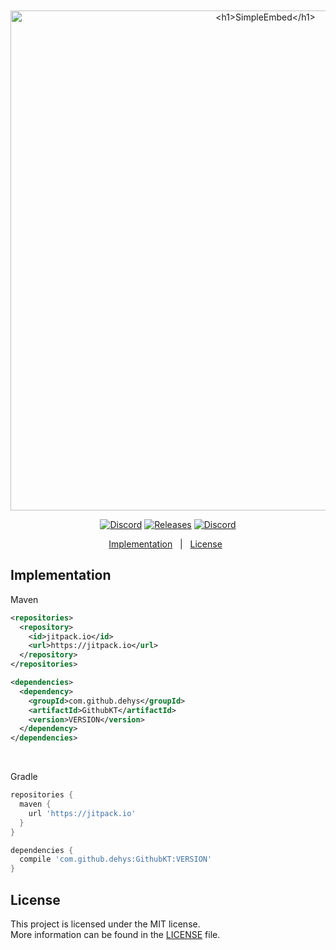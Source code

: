 <br>
<br>
<div align="center" id="top"> 
  <img src="https://i.imgur.com/R0FkbeW.png" width="800px" alt="<h1>SimpleEmbed</h1>" />
</div>
<p align="center">
  <a href="https://discord.gg/DdnayChh4g"><img alt="Discord" src="https://img.shields.io/discord/435431724831211522?color=%237289DA&label=%20%E2%80%8E%20%E2%80%8E%20%E2%80%8EDiscord%20%E2%80%8E&logo=Discord&logoColor=%237289DA&style=flat-square"></a>
  <a href="https://github.com/dehys/GithubKT/releases"><img alt="Releases" src="https://img.shields.io/github/v/release/dehys/GithubKT?color=%2354f95f&label=Latest%20Release&logo=GitHub&logoColor=%2354f95f&style=flat-square"></a>
  <a href="https://en.wikipedia.org/wiki/MIT_License"><img alt="Discord" src="https://img.shields.io/github/license/dehys/GithubKT?color=%23f9a154&label=License&style=flat-square"></a>
</p>
<p align="center">
  <a href="https://github.com/dehys/GithubKT/#implementation">Implementation</a> &#xa0; | &#xa0;
  <a href="https://github.com/dehys/GithubKT/#license">License</a> &#xa0;
</p>

## Implementation ##

Maven
```xml
<repositories>
  <repository>
    <id>jitpack.io</id>
    <url>https://jitpack.io</url>
  </repository>
</repositories>

<dependencies>
  <dependency>
    <groupId>com.github.dehys</groupId>
    <artifactId>GithubKT</artifactId>
    <version>VERSION</version>
  </dependency>
</dependencies>
```
<br>

Gradle
```groovy
repositories {
  maven {
    url 'https://jitpack.io'
  }
}

dependencies {
  compile 'com.github.dehys:GithubKT:VERSION'
}
```

## License ##
This project is licensed under the MIT license.</br>
More information can be found in the [LICENSE](https://github.com/dehys/GithubKT/blob/main/LICENSE) file.
